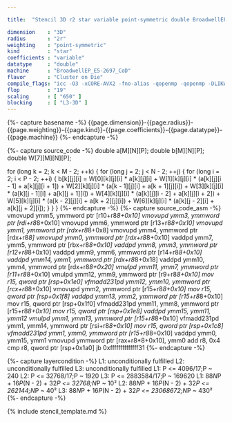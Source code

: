 ```yaml
---

title:  "Stencil 3D r2 star variable point-symmetric double BroadwellEP_E5-2697_CoD"

dimension    : "3D"
radius       : "2r"
weighting    : "point-symmetric"
kind         : "star"
coefficients : "variable"
datatype     : "double"
machine      : "BroadwellEP_E5-2697_CoD"
flavor       : "Cluster on Die"
compile_flags: "icc -O3 -xCORE-AVX2 -fno-alias -qopenmp -qopenmp -DLIKWID_PERFMON -Ilikwid-4.3.3/include -Llikwid-4.3.3/lib -Iheaders/dummy.c stencil_compilable.c -o stencil -llikwid"
flop         : "19"
scaling      : [ "650" ]
blocking     : [ "L3-3D" ]
---
```


{%- capture basename -%}
{{page.dimension}}-{{page.radius}}-{{page.weighting}}-{{page.kind}}-{{page.coefficients}}-{{page.datatype}}-{{page.machine}}
{%- endcapture -%}

{%- capture source_code -%}
double a[M][N][P];
double b[M][N][P];
double W[7][M][N][P];

for (long k = 2; k < M - 2; ++k) {
  for (long j = 2; j < N - 2; ++j) {
    for (long i = 2; i < P - 2; ++i) {
      b[k][j][i] = W[0][k][j][i] * a[k][j][i] +
                   W[1][k][j][i] * (a[k][j][i - 1] + a[k][j][i + 1]) +
                   W[2][k][j][i] * (a[k - 1][j][i] + a[k + 1][j][i]) +
                   W[3][k][j][i] * (a[k][j - 1][i] + a[k][j + 1][i]) +
                   W[4][k][j][i] * (a[k][j][i - 2] + a[k][j][i + 2]) +
                   W[5][k][j][i] * (a[k - 2][j][i] + a[k + 2][j][i]) +
                   W[6][k][j][i] * (a[k][j - 2][i] + a[k][j + 2][i]);
    }
  }
}
{%- endcapture -%}
{%- capture source_code_asm -%}
vmovupd ymm5, ymmword ptr [r10+r8*8+0x10]
vmovupd ymm3, ymmword ptr [rdi+r8*8+0x10]
vmovupd ymm6, ymmword ptr [r13+r8*8+0x10]
vmovupd ymm1, ymmword ptr [rdx+r8*8+0x8]
vmovupd ymm4, ymmword ptr [rdx+r8*8]
vmovupd ymm0, ymmword ptr [rdx+r8*8+0x10]
vaddpd ymm7, ymm5, ymmword ptr [rbx+r8*8+0x10]
vaddpd ymm8, ymm3, ymmword ptr [r12+r8*8+0x10]
vaddpd ymm9, ymm6, ymmword ptr [r14+r8*8+0x10]
vaddpd ymm14, ymm1, ymmword ptr [rdx+r8*8+0x18]
vaddpd ymm10, ymm4, ymmword ptr [rdx+r8*8+0x20]
vmulpd ymm11, ymm7, ymmword ptr [r11+r8*8+0x10]
vmulpd ymm12, ymm9, ymmword ptr [r9+r8*8+0x10]
mov r15, qword ptr [rsp+0x1e0]
vfmadd231pd ymm12, ymm10, ymmword ptr [rcx+r8*8+0x10]
vmovupd ymm2, ymmword ptr [r15+r8*8+0x10]
mov r15, qword ptr [rsp+0x1f8]
vaddpd ymm13, ymm2, ymmword ptr [r15+r8*8+0x10]
mov r15, qword ptr [rsp+0x1f0]
vfmadd231pd ymm11, ymm8, ymmword ptr [r15+r8*8+0x10]
mov r15, qword ptr [rsp+0x1e8]
vaddpd ymm15, ymm11, ymm12
vmulpd ymm1, ymm13, ymmword ptr [r15+r8*8+0x10]
vfmadd231pd ymm1, ymm14, ymmword ptr [rsi+r8*8+0x10]
mov r15, qword ptr [rsp+0x1c8]
vfmadd231pd ymm1, ymm0, ymmword ptr [r15+r8*8+0x10]
vaddpd ymm0, ymm15, ymm1
vmovupd ymmword ptr [rax+r8*8+0x10], ymm0
add r8, 0x4
cmp r8, qword ptr [rsp+0x1a0]
jb 0xffffffffffffff31
{%- endcapture -%}

{%- capture layercondition -%}
L1: unconditionally fulfilled
L2: unconditionally fulfilled
L3: unconditionally fulfilled
L1: P <= 4096/17;P ~ 240
L2: P <= 32768/17;P ~ 1920
L3: P <= 2883584/17;P ~ 169620
L1: 88*N*P + 16*P*(N - 2) + 32*P <= 32768;N*P ~ 10²
L2: 88*N*P + 16*P*(N - 2) + 32*P <= 262144;N*P ~ 40²
L3: 88*N*P + 16*P*(N - 2) + 32*P <= 23068672;N*P ~ 430²
{%- endcapture -%}

{% include stencil_template.md %}
